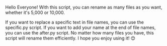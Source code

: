 Hello Everyone! With this script, you can rename as many files as you want, whether it's 5,000 or 10,000.

If you want to replace a specific text in file names, you can use the specific.py script.
If you want to add your name at the end of file names, you can use the after.py script.
No matter how many files you have, this script will rename them efficiently. I hope you enjoy using it! 😊

